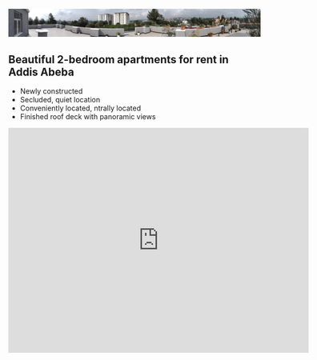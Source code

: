 
![Image](/images/IMG_20210905_092148585.jpg)

## Beautiful 2-bedroom apartments for rent in Addis Abeba
- Newly constructed
- Secluded, quiet location
- Conveniently located, ntrally located
- Finished roof deck with panoramic views

<div>
  <iframe src="https://www.google.com/maps/embed/?pb=!1m18!1m12!1m3!1d3940.771794561269!2d38.71442515272599!3d8.993134664590336!2m3!1f0!2f0!3f0!3m2!1i1024!2i768!4f13.1!3m3!1m2!1s0x0%3A0x0!2zOMKwNTknNDQuMyJOIDM4wrA0Mic1Mi4zIkU!5e0!3m2!1sen!2sus!4v1635214761293!5m2!1sen!2sus" 
        width="600" height="450" style="border:0;" allowfullscreen="" loading="lazy">
  </iframe>
</div>
